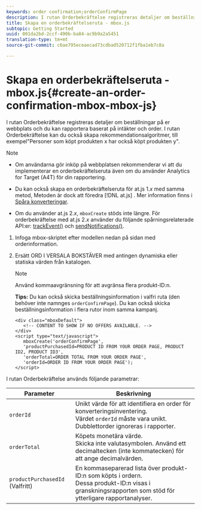 ```yaml
---
keywords: order confirmation;orderConfirmPage
description: I rutan Orderbekräftelse registreras detaljer om beställningar på er webbplats och du kan rapportera baserat på intäkter och order. I rutan Orderbekräftelse kan du också skapa rekommendationsalgoritmer, till exempel"Personer som köpt produkten x har också köpt produkten y".
title: Skapa en orderbekräftelseruta - mbox.js
subtopic: Getting Started
uuid: 001da2bd-2ccf-490b-ba84-ac9b9a2a5451
translation-type: tm+mt
source-git-commit: c6ae795eceaecad73cdbad520712f1fba1eb7c8a

---
```



# Skapa en orderbekräftelseruta - mbox.js{#create-an-order-confirmation-mbox-mbox-js}

I rutan Orderbekräftelse registreras detaljer om beställningar på er webbplats och du kan rapportera baserat på intäkter och order. I rutan Orderbekräftelse kan du också skapa rekommendationsalgoritmer, till exempel&quot;Personer som köpt produkten x har också köpt produkten y&quot;.

>[!NOTE]
>
>* Om användarna gör inköp på webbplatsen rekommenderar vi att du implementerar en orderbekräftelseruta även om du använder Analytics for Target (A4T) för din rapportering.
   >
   >
* Du kan också skapa en orderbekräftelseruta för at.js 1.*x* med samma metod, Metoden är dock att föredra [!DNL at.js] . Mer information finns i [Spåra konverteringar](../../../c-implementing-target/c-implementing-target-for-client-side-web/how-to-deployatjs/implementing-target-without-a-tag-manager.md#task_E85D2F64FEB84201A594F2288FABF053).
   >
   >
* Om du använder at.js 2.*x*, `mboxCreate` stöds inte längre. För orderbekräftelse med at.js 2.*x* använder du följande spårningsrelaterade API:er: [trackEvent()](/help/c-implementing-target/c-implementing-target-for-client-side-web/adobe-target-trackevent.md) och [sendNotifications()](/help/c-implementing-target/c-implementing-target-for-client-side-web/adobe.target.sendnotifications-atjs-21.md).


1. Infoga mbox-skriptet efter modellen nedan på sidan med orderinformation.
1. Ersätt ORD I VERSALA BOKSTÄVER med antingen dynamiska eller statiska värden från katalogen.

   >[!NOTE]
   >
   >Använd kommaavgränsning för att avgränsa flera produkt-ID:n.

   **Tips:** Du kan också skicka beställningsinformation i valfri ruta (den behöver inte namnges `orderConfirmPage`). Du kan också skicka beställningsinformation i flera rutor inom samma kampanj.

   ```
   <div class="mboxDefault"> 
      <!-- CONTENT TO SHOW IF NO OFFERS AVAILABLE. --> 
   </div> 
   <script type="text/javascript">    
      mboxCreate('orderConfirmPage', 
      'productPurchasedId=PRODUCT ID FROM YOUR ORDER PAGE, PRODUCT ID2, PRODUCT ID3', 
      'orderTotal=ORDER TOTAL FROM YOUR ORDER PAGE', 
      'orderId=ORDER ID FROM YOUR ORDER PAGE'); 
   </script> 
   ```

I rutan Orderbekräftelse används följande parametrar:

| Parameter | Beskrivning |
|--- |--- |
| `orderId` | Unikt värde för att identifiera en order för konverteringsinventering.<br>Värdet `orderId` måste vara unikt. Dubblettorder ignoreras i rapporter. |
| `orderTotal` | Köpets monetära värde.<br>Skicka inte valutasymbolen. Använd ett decimaltecken (inte kommatecken) för att ange decimalvärden. |
| `productPurchasedId` (Valfritt) | En kommaseparerad lista över produkt-ID:n som köpts i ordern.<br>Dessa produkt-ID:n visas i granskningsrapporten som stöd för ytterligare rapportanalyser. |